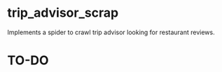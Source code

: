 # trip_advisor_scrap
Implements a spider to crawl trip advisor looking for restaurant reviews. 
# TO-DO
